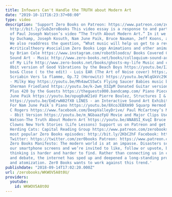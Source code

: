 ```yaml
---
title: Infowars Can't Handle the TRUTH about Modern Art
date: "2019-10-11T16:23:37+08:00"
type: video
description: 'Support Zero Books on Patreon: https://www.patreon.com/zerobooks Subscribe:
  http://bit.ly/SubZeroBooks This video essay is a response to and partial refutation
  of Paul Joseph Watson’s video “The Truth About Modern Art.” In it we explore works
  by Duchamp, Joseph Kosuth, Nam June Paik, Bruce Nauman, Jeff Koons, and many others.
  We also readdress the question, “What music will help us get to a revolution?” #avantgarde
  #criticaltheory #socialism Zero Books Logo Animations and other animations donated
  by Brian Cole https://www.instagram.com/robotbloodco/ Books Covered Colloquium:
  Sound Art - Music http://www.zero-books.net/books/colloquium-sound-art-music Ghosts
  of My Life http://www.zero-books.net/books/ghosts-my-life Music and clips featured
  8bit version of Good Vibrations by the Beach Boys https://youtu.be/IJH4ZFvQfjE Beat
  box& Close ( to the edit) - Luis EAR (The Art of Noise cover) https://youtu.be/umH-UOoGJcY
  Scriabin Vers la flamme, Op.72 (Horowitz) https://youtu.be/WlqGkVc29Gw John Baker
  - Milky Way https://youtu.be/Mh4awCSSwCs Flying Saucer Babies music by Noah Creshevsky/
  Sherman Friedland https://youtu.be/k-2wm_O3ZpM Donated Guitar version of Macintosh
  Plus 420 by the Guests https://theguests000.bandcamp.com/ Piano Piece 1993 by Name
  June Paik https://youtu.be/opug8uW21eU Pierre Boulez, Structures I & II (Kontarsky/Kontarsky)
  https://youtu.be/EmErwN02fX0 LINES - an Interactive Sound Art Exhibition https://youtu.be/hP36xoPXDnM
  For Nam June Paik´s Piano https://youtu.be/8XcoJEBXm90 Squarp Hermod Rerack by Cameron
  C Rogers https://www.facebook.com/DeepValleyDrive/ Paul McCartney’s Maybe I’m Amazed
  - 8bit Version https://youtu.be/m_NGbaazFpU Movie and Major Clips Used Paul Joseph
  Watson-The Truth About Modern Art https://youtu.be/ANA8SI_KvqI Bruce Nauman’s Tortured
  Clowns New York Stories (Life Lessons) Support us on Patreon and get access to the
  Herding Cats: Capital Reading Group https://www.patreon.com/zerobooks Watch the
  most popular Zero Books episodes: http://bit.ly/2KbC2hF Facebook: https://www.facebook.com/ZeroBooks/
  Twitter: https://twitter.com/zer0books Patreon: https://www.patreon.com/zerobooks
  Zero Books Manifesto: The modern world is at an impasse. Disasters scroll across
  our smartphone screens and we’re invited to like, follow or upvote, but critical
  thinking is harder and harder to find. Rather than connecting us in common struggle
  and debate, the internet has sped up and deepened a long-standing process of alienation
  and atomization. Zer0 Books wants to work against this trend.'
publishdate: "2018-09-14T17:02:20.000Z"
url: /zerobooks/WKWOV5A8t0U/
providers:
  youtube:
    id: WKWOV5A8t0U
---
```

